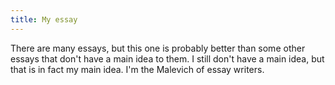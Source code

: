 ```yaml
---
title: My essay
---
```

There are many essays, but this one is probably better than some other essays that don't have a main idea to them.  I still don't have a main idea, but that is in fact my main idea.  I'm the Malevich of essay writers.
